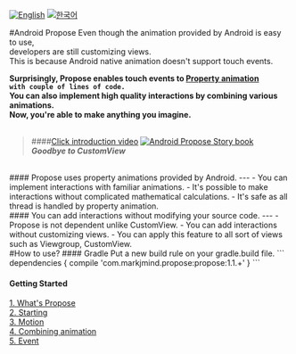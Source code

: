 [![English](https://img.shields.io/badge/-English-blue.svg?style=flat)](https://github.com/JaeWoongOh/Android-Propose/blob/master/README.md)   [![한국어](https://img.shields.io/badge/-%ED%95%9C%EA%B5%AD%EC%96%B4-red.svg?style=flat)](https://github.com/JaeWoongOh/Android-Propose/blob/master/README_KR.md)


#Android Propose
<i class="icon-cog"></i> 
Even though the animation provided by Android is easy to use, <br>
developers are still customizing views.<br>
This is because Android native animation doesn't support touch events.

**Surprisingly, Propose enables touch events to [Property animation](http://developer.android.com/guide/topics/graphics/prop-animation.html)<br>
```with couple of lines of code.```<br>You can also implement high quality interactions by combining various animations.<br> Now, you're able to make anything you imagine.**
<br><br>

> ####[Click introduction video](https://youtu.be/xl_8nHd_i4E)
[![Android Propose Story book](https://github.com/JaeWoongOh/Minor-League/blob/master/images/propose/book%20flip.png)](https://youtu.be/xl_8nHd_i4E)<br>
**_Goodbye to CustomView_**

<br>
#### Propose uses property animations provided by Android.
---
- You can implement interactions with familiar animations.
- It's possible to make interactions without complicated mathematical calculations.
- It's safe as all thread is handled by property animation.

<br>
#### You can add interactions without modifying your source code.
---
- Propose is not dependent unlike CustomView.
- You can add interactions without customizing views.
- You can apply this feature to all sort of views such as Viewgroup, CustomView.

<br>
#How to use?
#### Gradle
Put a new build rule on your gradle.build file.
```
dependencies {
    compile 'com.markjmind.propose:propose:1.1.+'
}
```

#### Getting Started
[1. What's Propose](https://github.com/JaeWoongOh/Android-Propose/wiki/1.-What's-Propose)<br>
[2. Starting](https://github.com/JaeWoongOh/Android-Propose/wiki/2.-Starting)<br>
[3. Motion](https://github.com/JaeWoongOh/Android-Propose/wiki/3.-Motion)<br>
[4. Combining animation](https://github.com/JaeWoongOh/Android-Propose/wiki/4.-Combining-animation)<br>
[5. Event](https://github.com/JaeWoongOh/Android-Propose/wiki/5.-Event)

<br><br><br>
